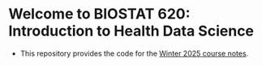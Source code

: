 # Welcome to BIOSTAT 620: Introduction to Health Data Science 

* This repository provides the code for the [Winter 2025 course notes](https://dmcable.github.io/BIOSTAT620/).


